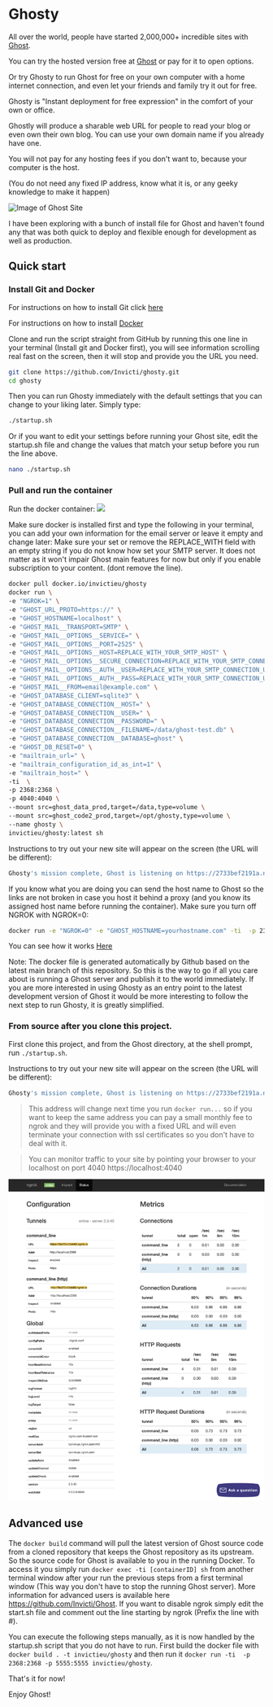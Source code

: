 # Ghosty


All over the world, people have started 2,000,000+ incredible sites with [Ghost](https://ghost.org).

You can try the hosted version free at [Ghost](https://ghost.org) or pay for it to open options.

Or try Ghosty to run Ghost for free on your own computer with a home internet connection, and even let your friends and family try it out for free.

Ghosty is "Instant deployment for free expression" in the comfort of your own or office. 

Ghostly will produce a sharable web URL for people to read your blog or even own their own blog.
You can use your own domain name if you already have one.

You will not pay for any hosting fees if you don't want to, because your computer is the host. 

(You do not need any fixed IP address, know what it is, or any geeky knowledge to make it happen)

![Image of Ghost Site](https://user-images.githubusercontent.com/120485/66918181-f88fdc80-f048-11e9-8135-d9c0e7b35ebc.png)
	

I have been exploring with a bunch of  install file for Ghost and haven't found any that was both quick to deploy and flexible enough for development as well as production.


## Quick start

### Install Git and Docker
For instructions on how to install Git click [here](https://gist.github.com/derhuerst/1b15ff4652a867391f03)

For instructions on how to install [Docker](https://docs.docker.com/get-docker/)

Clone and run the script straight from GitHub by running this one line in your terminal (Install git and Docker first), you will see information scrolling real fast on the screen, then it will stop and provide you the URL you need.

```bash
git clone https://github.com/Invicti/ghosty.git 
cd ghosty
```
Then you can run Ghosty immediately with the default settings that you can change to your liking later.
Simply type:
```bash
./startup.sh
```
Or if you want to edit your settings before running your Ghost site, edit the startup.sh file and change the values that match your setup before you run the line above.
```bash
nano ./startup.sh
```

### Pull and run the container
Run the docker container:
<a href="https://asciinema.org/a/l38Z6W4diHGNfGqpCKrPKT4av" target="_blank"><img src="https://asciinema.org/a/l38Z6W4diHGNfGqpCKrPKT4av.svg" /></a>

Make sure docker is installed first and type the following in your terminal, you can add your own information for the email server or leave it empty and change later:
Make sure your set or remove the REPLACE_WITH field with an empty string if you do not know how set your SMTP server. It does not matter as it won't impair Ghost main features for now but only if you enable subscription to your content. (dont remove the line).

```bash
docker pull docker.io/invictieu/ghosty
docker run \
-e "NGROK=1" \
-e "GHOST_URL_PROTO=https://" \
-e "GHOST_HOSTNAME=localhost" \
-e "GHOST_MAIL__TRANSPORT=SMTP" \
-e "GHOST_MAIL__OPTIONS__SERVICE=" \
-e "GHOST_MAIL__OPTIONS__PORT=2525" \
-e "GHOST_MAIL__OPTIONS__HOST=REPLACE_WITH_YOUR_SMTP_HOST" \
-e "GHOST_MAIL__OPTIONS__SECURE_CONNECTION=REPLACE_WITH_YOUR_SMTP_CONNECTION_TYPE" \
-e "GHOST_MAIL__OPTIONS__AUTH__USER=REPLACE_WITH_YOUR_SMTP_CONNECTION_USER_NAME" \
-e "GHOST_MAIL__OPTIONS__AUTH__PASS=REPLACE_WITH_YOUR_SMTP_CONNECTION_USER_PASSWORD" \
-e "GHOST_MAIL__FROM=email@example.com" \
-e "GHOST_DATABASE_CLIENT=sqlite3" \
-e "GHOST_DATABASE_CONNECTION__HOST=" \
-e "GHOST_DATABASE_CONNECTION__USER=" \
-e "GHOST_DATABASE_CONNECTION__PASSWORD=" \
-e "GHOST_DATABASE_CONNECTION__FILENAME=/data/ghost-test.db" \
-e "GHOST_DATABASE_CONNECTION__DATABASE=ghost" \
-e "GHOST_DB_RESET=0" \
-e "mailtrain_url=" \
-e "mailtrain_configuration_id_as_int=1" \
-e "mailtrain_host=" \
-ti  \
-p 2368:2368 \
-p 4040:4040 \
--mount src=ghost_data_prod,target=/data,type=volume \
--mount src=ghost_code2_prod,target=/opt/ghosty,type=volume \
--name ghosty \
invictieu/ghosty:latest sh

```
Instructions to try out your new site will appear on the screen (the URL will be different):
```bash
Ghosty's mission complete, Ghost is listening on https://2733bef2191a.ngrok.io. Control C to exit.
```
If you know what you are doing you can send the host name to Ghost so the links are not broken in case you host it behind a proxy (and you know its assigned host name before running the container). Make sure you turn off NGROK with NGROK=0:
```bash
docker run -e "NGROK=0" -e "GHOST_HOSTNAME=yourhostname.com" -ti  -p 2368:2368 -p 5555:5555 invictieu/ghosty sh
```

You can see how it works [Here](https://asciinema.org/a/l38Z6W4diHGNfGqpCKrPKT4av)


Note: The docker file is generated automatically by Github based on the latest main branch of this repository. So this is the way to go if all you care about is running a Ghost server and publish it to the world immediately.
If you are more interested in using Ghosty as an entry point to the latest development version of Ghost it would be more interesting to follow the next step to run Ghosty, it is greatly simplified.


### From source after you clone this project.

First clone this project, and from the Ghost directory, at the shell prompt, run `./startup.sh`.

Instructions to try out your new site will appear on the screen (the URL will be different):
```bash
Ghosty's mission complete, Ghost is listening on https://2733bef2191a.ngrok.io. Control C to exit.
```

> This address will change next time you run `docker run...` so if you want to keep the same address you can pay a small monthly fee to ngrok and they will provide you with a fixed URL and will even terminate your connection with ssl certificates so you don't have to deal with it.

> You can monitor traffic to your site by pointing your browser to your localhost on port 4040  https://localhost:4040

![Image of Ghost Site](https://raw.githubusercontent.com/Invicti/ghosty/main/ngrokStatus.png)

## Advanced use
The `docker build` command will pull the latest version of Ghost source code from a cloned repository that keeps the Ghost repository as its upstream. So the source code for Ghost is available to you in the running Docker. To access it you simply run `docker exec -ti [containerID] sh` from another terminal window after your run the previous steps from a first terminal window (This way you don't have to stop the running Ghost server). More information for advanced users is available here https://github.com/Invicti/Ghost.
If you want to disable ngrok simply edit the start.sh file and comment out the line starting by ngrok (Prefix the line with #).

You can execute the following steps manually, as it is now handled by the startup.sh script that you do not have to run. First build the docker file with `docker build . -t invictieu/ghosty` and then run it `docker run -ti  -p 2368:2368 -p 5555:5555 invictieu/ghosty`.


That's it for now!

Enjoy Ghost!

